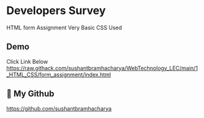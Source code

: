 # Developers Survey

HTML form Assignment
Very Basic CSS Used

## Demo

Click Link Below
https://raw.githack.com/sushantbramhacharya/WebTechnology_LEC/main/1_HTML_CSS/form_assignment/index.html

## 🚀 My Github

https://github.com/sushantbramhacharya
